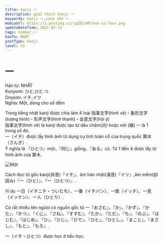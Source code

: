 ```yaml
---
title: kanji 一
description: giaỉ thích kanji 一
keywords: kanji 一,cách nhớ 一
mediaUrl: https://i.postimg.cc/jqZ01JHP/one-to-four.png
updateDateTime: 2021-02-13
tags: number,一
hanTu: NHẤT
postType: kanji
level: n5
---
```


# 一
Hán tự: NHẤT  
Kunyomi: ひと,ひと.つ  
Onyomi: イチ,イツ  
Nghĩa: Một, dùng cho số đếm

Trong tiếng nhật kanji được chia làm 4 loại 指事文字(hình vẽ)・象形文字(tượng hình)・形声文字(hình thanh)・会意文字(hội ý)  
指事文字(hình vẽ) là kanji được tạo từ dấu chấm(点) hoặc nét (線) 一 là 1 trong số đó.  
一（イチ）được lấy hình ảnh từ dụng cụ tính toán cổ của trung quốc 算木（さんぎ）.  
Ý nghĩa là 『ひとつ』một、『同じ』giống、『ある』có. Từ 1 đến 4 được lấy từ hình ảnh của 算木.

![Một](https://huusennarare.cocolog-nifty.com/blog/images/2016/08/11/photo_12.jpg "Một")

Cách đọc từ gốc kanji(呉音)『イチ』、âm hán nhật(漢音)『イツ』,âm mềm(訓読み)『一（ひと）』、『一（ひとつ）』.

Ví dụ 一日（イチニチ・ついたち）、一番（イチバン）、一致（イッチ）、一見（イッケン）、一人（ひとり）.

Có rất nhiều tên ngừoi có nguồn gốc từ 一『おさむ』、『か』、『かず』、『かた』、『かつ』、『くに』、『さね』、『すすむ』、『たか』、『ただ』、『ち』、『のぶ』、『はじむ』、『はじめ』、『ひ』、『ひじ』、『ひで』、『ひと』、『ひとし』、『まこと』、『まさし』、『もと』、『もろ』.

一（イチ・ひとつ）được học ở tiểu học.